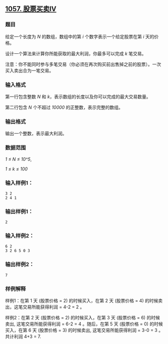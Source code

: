 ## [1057. 股票买卖IV](https://www.acwing.com/problem/content/1059/)

### 题目

给定一个长度为 *N* 的数组，数组中的第 *i* 个数字表示一个给定股票在第 *i* 天的价格。

设计一个算法来计算你所能获取的最大利润，你最多可以完成 *k* 笔交易。

注意：你不能同时参与多笔交易（你必须在再次购买前出售掉之前的股票）。一次买入卖出合为一笔交易。

### 输入格式

第一行包含整数 *N* 和 *k*，表示数组的长度以及你可以完成的最大交易数量。

第二行包含 *N* 个不超过 *10000* 的正整数，表示完整的数组。

### 输出格式

输出一个整数，表示最大利润。

### 数据范围

*1 ≤ N ≤ 10^5*,

*1 ≤ k ≤ 100*

### 输入样例1：

```
3 2
2 4 1
```

### 输出样例1：

```
2
```

### 输入样例2：

```
6 2
3 2 6 5 0 3
```

### 输出样例2：

```
7
```

### 样例解释

样例1：在第 1 天 (股票价格 = 2) 的时候买入，在第 2 天 (股票价格 = 4) 的时候卖出，这笔交易所能获得利润 = 4-2 = 2 。

样例2：在第 2 天 (股票价格 = 2) 的时候买入，在第 3 天 (股票价格 = 6) 的时候卖出, 这笔交易所能获得利润 = 6-2 = 4 。随后，在第 5 天 (股票价格 = 0) 的时候买入，在第 6 天 (股票价格 = 3) 的时候卖出, 这笔交易所能获得利润 = 3-0 = 3 。共计利润 4+3 = 7.
